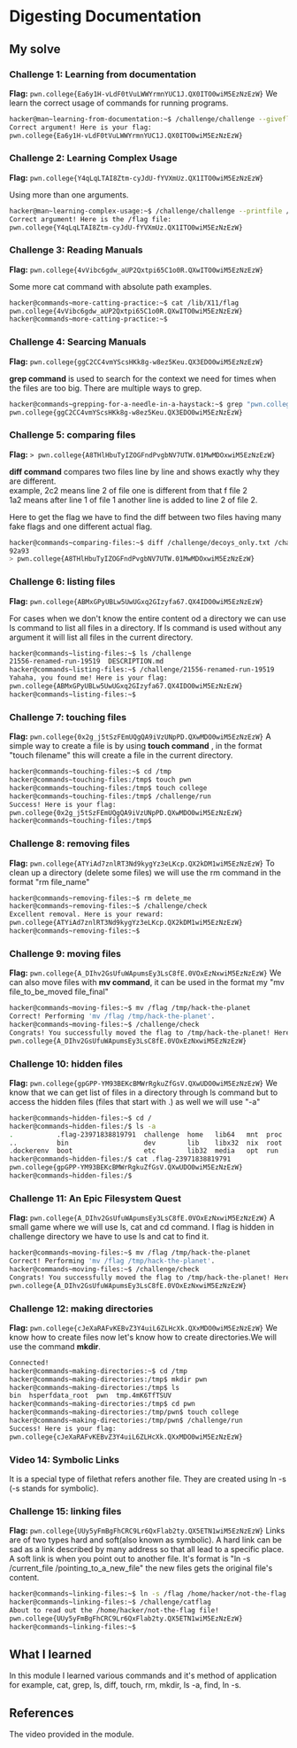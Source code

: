 # Digesting Documentation
## My solve
### Challenge 1: Learning from documentation
**Flag:** `pwn.college{Ea6y1H-vLdF0tVuLWWYrmnYUC1J.QX0ITO0wiM5EzNzEzW}`
We learn the correct usage of commands for running programs.
```bash
hacker@man~learning-from-documentation:~$ /challenge/challenge --giveflag
Correct argument! Here is your flag:
pwn.college{Ea6y1H-vLdF0tVuLWWYrmnYUC1J.QX0ITO0wiM5EzNzEzW}
```

### Challenge 2: Learning Complex Usage
**Flag:** `pwn.college{Y4qLqLTAI8Ztm-cyJdU-fYVXmUz.QX1ITO0wiM5EzNzEzW}`

Using more than one arguments.
```bash
hacker@man~learning-complex-usage:~$ /challenge/challenge --printfile /flag
Correct argument! Here is the /flag file:
pwn.college{Y4qLqLTAI8Ztm-cyJdU-fYVXmUz.QX1ITO0wiM5EzNzEzW}
```

### Challenge 3: Reading Manuals
**Flag:** `pwn.college{4vVibc6gdw_aUP2Qxtpi65C1o0R.QXwITO0wiM5EzNzEzW}`

Some more cat command with absolute path examples.
```bash
hacker@commands~more-catting-practice:~$ cat /lib/X11/flag
pwn.college{4vVibc6gdw_aUP2Qxtpi65C1o0R.QXwITO0wiM5EzNzEzW}
hacker@commands~more-catting-practice:~$
```

### Challenge 4: Searcing Manuals
**Flag:** `pwn.college{ggC2CC4vmYScsHKk8g-w8ez5Keu.QX3EDO0wiM5EzNzEzW}`

**grep command** is used to search for the context we need for times when the files are too big. There are multiple ways to grep.

```bash
hacker@commands~grepping-for-a-needle-in-a-haystack:~$ grep "pwn.college" /challenge/data.txt
pwn.college{ggC2CC4vmYScsHKk8g-w8ez5Keu.QX3EDO0wiM5EzNzEzW}
```

### Challenge 5: comparing files
**Flag:** `> pwn.college{A8THlHbuTyIZOGFndPvgbNV7UTW.01MwMDOxwiM5EzNzEzW}`

**diff command** compares two files line by line and shows exactly why they are different. 
<br>
example, 2c2 means line 2 of file one is different from that f file 2<br>
1a2 means after line 1 of file 1 another line is added to line 2 of file 2.

Here to get the flag we have to find the diff between two files having many fake flags and one different actual flag.


```bash
hacker@commands~comparing-files:~$ diff /challenge/decoys_only.txt /challenge/decoys_and_real.txt
92a93
> pwn.college{A8THlHbuTyIZOGFndPvgbNV7UTW.01MwMDOxwiM5EzNzEzW}
```

### Challenge 6: listing files
**Flag:** `pwn.college{ABMxGPyUBLw5UwUGxq2GIzyfa67.QX4IDO0wiM5EzNzEzW}`

For cases when we don't know the entire content od a directory we can use ls command to list all files in a directory.
If ls command is used without any argument it will list all files in the current directory.

```bash
hacker@commands~listing-files:~$ ls /challenge
21556-renamed-run-19519  DESCRIPTION.md
hacker@commands~listing-files:~$ /challenge/21556-renamed-run-19519
Yahaha, you found me! Here is your flag:
pwn.college{ABMxGPyUBLw5UwUGxq2GIzyfa67.QX4IDO0wiM5EzNzEzW}
hacker@commands~listing-files:~$
```

### Challenge 7: touching files
**Flag:** `pwn.college{0x2g_j5tSzFEmUQgQA9iVzUNpPD.QXwMDO0wiM5EzNzEzW}`
A simple way to create a file is by using **touch command** , in the format "touch filename" this will create a file in the current directory.

```bash
hacker@commands~touching-files:~$ cd /tmp
hacker@commands~touching-files:/tmp$ touch pwn
hacker@commands~touching-files:/tmp$ touch college
hacker@commands~touching-files:/tmp$ /challenge/run
Success! Here is your flag:
pwn.college{0x2g_j5tSzFEmUQgQA9iVzUNpPD.QXwMDO0wiM5EzNzEzW}
hacker@commands~touching-files:/tmp$
```

### Challenge 8: removing files
**Flag:** `pwn.college{ATYiAd7znlRT3Nd9kygYz3eLKcp.QX2kDM1wiM5EzNzEzW}`
To clean up a directory (delete some files) we will use the rm command in the format "rm file_name"
```bash
hacker@commands~removing-files:~$ rm delete_me
hacker@commands~removing-files:~$ /challenge/check
Excellent removal. Here is your reward:
pwn.college{ATYiAd7znlRT3Nd9kygYz3eLKcp.QX2kDM1wiM5EzNzEzW}
hacker@commands~removing-files:~$
```

### Challenge 9: moving files
**Flag:** `pwn.college{A_DIhv2GsUfuWApumsEy3LsC8fE.0VOxEzNxwiM5EzNzEzW}`
We can also move files with **mv command**, it can be used in the format my "mv file_to_be_moved file_final"
```bash
hacker@commands~moving-files:~$ mv /flag /tmp/hack-the-planet
Correct! Performing 'mv /flag /tmp/hack-the-planet'.
hacker@commands~moving-files:~$ /challenge/check
Congrats! You successfully moved the flag to /tmp/hack-the-planet! Here it is:
pwn.college{A_DIhv2GsUfuWApumsEy3LsC8fE.0VOxEzNxwiM5EzNzEzW}
```

### Challenge 10: hidden files
**Flag:** `pwn.college{gpGPP-YM93BEKcBMWrRgkuZfGsV.QXwUDO0wiM5EzNzEzW}`
We know that we can get list of files in a directory through ls command but to access the hidden files (files that start with .) as well we will use "-a"  
```bash
hacker@commands~hidden-files:~$ cd /
hacker@commands~hidden-files:/$ ls -a
.           .flag-23971838819791  challenge  home   lib64   mnt  proc  sbin  tmp
..          bin                   dev        lib    libx32  nix  root  srv   usr
.dockerenv  boot                  etc        lib32  media   opt  run   sys   var
hacker@commands~hidden-files:/$ cat .flag-23971838819791
pwn.college{gpGPP-YM93BEKcBMWrRgkuZfGsV.QXwUDO0wiM5EzNzEzW}
hacker@commands~hidden-files:/$
```


### Challenge 11: An Epic Filesystem Quest
**Flag:** `pwn.college{A_DIhv2GsUfuWApumsEy3LsC8fE.0VOxEzNxwiM5EzNzEzW}`
A small game where we will use ls, cat and cd command. I flag is hidden in challenge directory we have to use ls and cat to find it.
```bash
hacker@commands~moving-files:~$ mv /flag /tmp/hack-the-planet
Correct! Performing 'mv /flag /tmp/hack-the-planet'.
hacker@commands~moving-files:~$ /challenge/check
Congrats! You successfully moved the flag to /tmp/hack-the-planet! Here it is:
pwn.college{A_DIhv2GsUfuWApumsEy3LsC8fE.0VOxEzNxwiM5EzNzEzW}
```
### Challenge 12: making directories
**Flag:** `pwn.college{cJeXaRAFvKEBvZ3Y4uiL6ZLHcXk.QXxMDO0wiM5EzNzEzW}`
We know how to create files now let's know how to create directories.We will use the command **mkdir**.
```bash
Connected!
hacker@commands~making-directories:~$ cd /tmp
hacker@commands~making-directories:/tmp$ mkdir pwn
hacker@commands~making-directories:/tmp$ ls
bin  hsperfdata_root  pwn  tmp.4mK6TfTSUV
hacker@commands~making-directories:/tmp$ cd pwn
hacker@commands~making-directories:/tmp/pwn$ touch college
hacker@commands~making-directories:/tmp/pwn$ /challenge/run
Success! Here is your flag:
pwn.college{cJeXaRAFvKEBvZ3Y4uiL6ZLHcXk.QXxMDO0wiM5EzNzEzW}
```

### Video 14: Symbolic Links
It is a special type of filethat refers another file.
They are created using ln -s (-s stands for symbolic). 

### Challenge 15: linking files
**Flag:** `pwn.college{UUy5yFmBgFhCRC9Lr6QxFlab2ty.QX5ETN1wiM5EzNzEzW}`
Links are of two types hard and soft(also known as symbolic). A hard link can be sad as a link described by many address so that all lead to a specific place. A soft link is when you point out to another file. It's format is "ln -s /current_file /pointing_to_a_new_file"  the new files gets the original file's content.

```bash
hacker@commands~linking-files:~$ ln -s /flag /home/hacker/not-the-flag
hacker@commands~linking-files:~$ /challenge/catflag
About to read out the /home/hacker/not-the-flag file!
pwn.college{UUy5yFmBgFhCRC9Lr6QxFlab2ty.QX5ETN1wiM5EzNzEzW}
hacker@commands~linking-files:~$
```
## What I learned
In this module I learned various commands and it's method of application for example, cat, grep, ls, diff, touch, rm, mkdir, ls -a, find, ln -s.

## References 
The video provided in the module.

